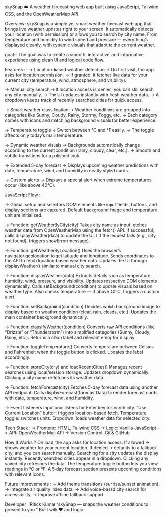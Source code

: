 skySnap ☁️
A weather forecasting web app built using JavaScript, Tailwind CSS, and the OpenWeatherMap API.

Overview:
skySnap is a simple yet smart weather forecast web app that brings live weather updates right to your screen.
It automatically detects your location (with permission) or allows you to search by city name.
From temperature and humidity to wind speed and pressure — everything’s displayed cleanly, with dynamic visuals that adapt to the current weather.

goal:- The goal was to create a smooth, interactive, and informative experience using clean UI and logical code flow.

Features :-
-> Location-based weather detection
   -> On first visit, the app asks for location permission.
   -> If granted, it fetches live data for your current city (temperature, wind, atmosphere, and visibility).

-> Manual city search
   -> If location access is denied, you can still search any city manually.
   -> The UI updates instantly with fresh weather data.
   -> A dropdown keeps track of recently searched cities for quick access.

-> Smart weather classification
   -> Weather conditions are grouped into categories like Sunny, Cloudy, Rainy, Stormy, Foggy, etc.
   -> Each category comes with icons and matching background visuals for better experience.

-> Temperature toggle
   -> Switch between °C and °F easily.
   -> The toggle affects only today’s main temperature.

-> Dynamic weather visuals
   -> Backgrounds automatically change according to the current condition (rainy, cloudy, clear, etc.).
   -> Smooth and subtle transitions for a polished look.

-> Extended 5-day forecast
   -> Displays upcoming weather predictions with date, temperature, wind, and humidity in neatly styled cards.

-> Custom alerts
   -> Displays a special alert when extreme temperatures occur (like above 40°C).


JavaScript Flow :

-> Global setup and selectors
      DOM elements like input fields, buttons, and display sections are captured.
      Default background image and temperature unit are initialized.

-> Function: getWeatherByCity(city)
      Takes city name as input.
      etches weather data from OpenWeatherMap using the fetch() API.
      If successful, calls displayWeather(data) to update the UI.
I     If the request fails (e.g., city not found), triggers showError(message).

-> Function: getWeatherByLocation()
      Uses the browser’s navigator.geolocation to get latitude and longitude.
      Sends coordinates to the API to fetch location-based weather data.
      Updates the UI through displayWeather() similar to manual city search.

-> Function: displayWeather(data)
      Extracts details such as temperature, humidity, wind, pressure, and visibility.
      Updates respective DOM elements dynamically.
      Calls setBackground(condition) to update visuals based on weather type.
      Also checks temperature — if above 40°C, triggers a custom alert.

-> Function: setBackground(condition)
      Decides which background image to display based on weather condition (clear, rain, clouds, etc.).
      Updates the main container background dynamically.

-> Function: classifyWeather(condition)
      Converts raw API conditions (like “Drizzle” or “Thunderstorm”) into simplified categories (Sunny, Cloudy, Rainy, etc.).
      Returns a clean label and relevant emoji for display.

-> Function: toggleTemperature()
      Converts temperature between Celsius and Fahrenheit when the toggle button is clicked.
      Updates the label accordingly.

-> Function: storeCity(city) and loadRecentCities()
      Manages recent searches using local/session storage.
      Updates dropdown dynamically.
      Clicking a city name re-fetches its weather data.

-> Function: fetchForecast(city)
      Fetches 5-day forecast data using another API endpoint.
      Calls displayForecast(forecastData) to render forecast cards with date, temperature, wind, and humidity.

-> Event Listeners
      Input box: listens for Enter key to search city.
      “Use Current Location” button: triggers location-based fetch.
      Temperature toggle: switches units.
      Dropdown: loads weather data for selected city.

Tech Stack :
   -> Frontend: HTML, Tailwind CSS
   -> Logic: Vanilla JavaScript
   -> API: OpenWeatherMap API
   -> Version Control: Git & GitHub

How It Works ?
   On load, the app asks for location access.
   If allowed → shows weather for your current location.
   If denied → defaults to a fallback city, and you can search manually.
   Searching for a city updates the display instantly.
   Recently searched cities appear in a dropdown.
   Clicking any saved city refreshes the data.
   The temperature toggle button lets you view readings in °C or °F.
   A 5-day forecast section presents upcoming conditions with relevant icons.

Future Improvements :
   -> Add theme transitions (sunrise/sunset animation).
   -> Integrate air quality index data.
   -> Add voice-based city search for accessibility.
   -> Improve offline fallback support.

Developer : Ritick Kumar
“skySnap — snaps the weather conditions to present to you.” Built with ❤️ and logic.
